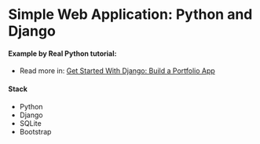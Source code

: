 # Simple Web Application: Python and Django

#### Example by Real Python tutorial:
- Read more in: [Get Started With Django: Build a Portfolio App](https://realpython.com/get-started-with-django-1/)

#### Stack
- Python
- Django
- SQLite
- Bootstrap


